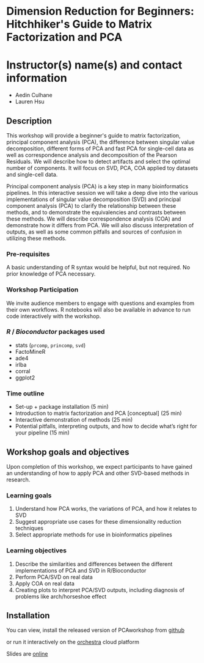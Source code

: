 # Dimension Reduction for Beginners: Hitchhiker's Guide to Matrix Factorization and PCA


# Instructor(s) name(s) and contact information

* Aedin Culhane
* Lauren Hsu


##  Description
This workshop will provide a beginner's guide to matrix factorization, principal component analysis (PCA), the difference between singular value decomposition, different forms of PCA and fast PCA for single-cell data as well as correspondence analysis and decomposition of the Pearson Residuals. We will describe how to detect artifacts and select the optimal number of components. It will focus on SVD, PCA, COA applied toy datasets and single-cell data.

Principal component analysis (PCA) is a key step in many bioinformatics pipelines. In this interactive session we will take a deep dive into the various implementations of singular value decomposition (SVD) and principal component analysis (PCA) to clarify the relationship between these methods, and to demonstrate the equivalencies and contrasts between these methods. We will describe correspondence analysis (COA) and demonstrate how it differs from PCA. We will also discuss interpretation of outputs, as well as some common pitfalls and sources of confusion in utilizing these methods.
 
### Pre-requisites
A basic understanding of R syntax would be helpful, but not required. No prior knowledge of PCA necessary.
 
### Workshop Participation
We invite audience members to engage with questions and examples from their own workflows. R notebooks will also be available in advance to run code interactively with the workshop.
 
### _R_ / _Bioconductor_ packages used
- stats (`prcomp`, `princomp`, `svd`)
- FactoMineR
- ade4
- irlba
- corral
- ggplot2
 
### Time outline
- Set-up + package installation (5 min)
- Introduction to matrix factorization and PCA [conceptual] (25 min)
- Interactive demonstration of methods (25 min)
- Potential pitfalls, interpreting outputs, and how to decide what’s right for your pipeline (15 min)
 
## Workshop goals and objectives
 
Upon completion of this workshop, we expect participants to have gained an understanding of how to apply PCA and other SVD-based methods in research.

### Learning goals
1. Understand how PCA works, the variations of PCA, and how it relates to SVD
2. Suggest appropriate use cases for these dimensionality reduction techniques
3. Select appropriate methods for use in bioinformatics pipelines
 
### Learning objectives
 
1. Describe the similarities and differences between the different implementations of PCA and SVD in R/Bioconductor
2. Perform PCA/SVD on real data
3. Apply COA on real data
4. Creating plots to interpret PCA/SVD outputs, including diagnosis of problems like arch/horseshoe effect

## Installation

You can view, install the released version of PCAworkshop from [github](https://aedin.github.io/PCAworkshop/) 

or run it interactively on the [orchestra](http://app.orchestra.cancerdatasci.org/) cloud platform

Slides are [online](https://docs.google.com/presentation/d/1VUcKvvb_nZAXyVBwGpQ_gndO5uLoz2UqtWHVtwbMWxg/edit#slide=id.p3)

